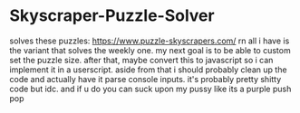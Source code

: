 # Skyscraper-Puzzle-Solver
solves these puzzles: https://www.puzzle-skyscrapers.com/
rn all i have is the variant that solves the weekly one. my next goal is to be able to custom set the puzzle size. after that, maybe convert this to javascript so i can implement it in a userscript.
aside from that i should probably clean up the code and actually have it parse console inputs.
it's probably pretty shitty code but idc. and if u do you can suck upon my pussy like its a purple push pop

